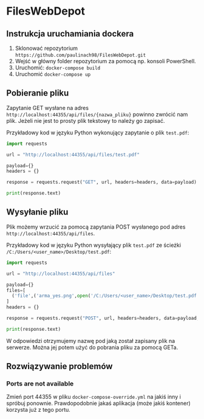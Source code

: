 # FilesWebDepot

## Instrukcja uruchamiania dockera

1. Sklonować repozytorium `https://github.com/paulinach98/FilesWebDepot.git`
2. Wejść w główny folder repozytorium za pomocą np. konsoli PowerShell.
3. Uruchomić: `docker-compose build`
4. Uruchomić `docker-compose up`

## Pobieranie pliku

Zapytanie GET wysłane na adres `http://localhost:44355/api/files/{nazwa_pliku}` powinno zwrócić nam plik. Jeżeli nie jest to prosty plik tekstowy to należy go zapisać.

Przykładowy kod w języku Python wykonujący zapytanie o plik `test.pdf`:

```py
import requests

url = "http://localhost:44355/api/files/test.pdf"

payload={}
headers = {}

response = requests.request("GET", url, headers=headers, data=payload)

print(response.text)
```

## Wysyłanie pliku

Plik możemy wrzucić za pomocą zapytania POST wysłanego pod adres `http://localhost:44355/api/files`.

Przykładowy kod w języku Python wysyłający plik `test.pdf` ze ścieżki `/C:/Users/<user_name>/Desktop/test.pdf`:

```python
import requests

url = "http://localhost:44355/api/files"

payload={}
files=[
  ('file',('arma_yes.png',open('/C:/Users/<user_name>/Desktop/test.pdf','rb'),'application/pdf'))
]
headers = {}

response = requests.request("POST", url, headers=headers, data=payload, files=files)

print(response.text)
```

W odpowiedzi otrzymujemy nazwę pod jaką został zapisany plik na serwerze. Można jej potem użyć do pobrania pliku za pomocą GETa.

## Rozwiązywanie problemów

### Ports are not available

Zmień port 44355 w pliku `docker-compose-override.yml` na jakiś inny i spróbuj ponownie. Prawdopodobnie jakaś aplikacja (może jakiś kontener) korzysta już z tego portu.
